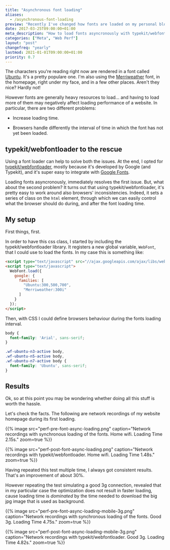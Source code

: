 ```yaml
---
title: "Asynchronous font loading"
aliases:
  - /asynchronous-font-loading
preview: "Recently I've changed how fonts are loaded on my personal blog."
date: 2017-03-25T09:00:00+01:00
meta_description: "How to load fonts asyncronously with typekit/webfontloader"
categories: ["Meta", "Web Perf"]
layout: "post"
changefreq: "yearly"
lastmod: 2021-01-01T09:00:00+01:00
priority: 0.7
---
```


The characters you're reading right now are rendered in a font called [Ubuntu](https://fonts.google.com/specimen/Ubuntu). It's a pretty populare one. I'm also using the [Merriweather](https://fonts.google.com/specimen/Merriweather) font, in the homepage, right under my face, and in a few other places. Aren't they nice? Hardly not!

However fonts are generally heavy resources to load... and having to load more of them may negatively affect loading performance of a website. In particular, there are two different problems:

* Increase loading time.

* Browsers handle differently the interval of time in which the font has not yet been loaded.

## typekit/webfontloader to the rescue

Using a font loader can help to solve both the issues. At the end, I opted for [typekit/webfontloader](https://github.com/typekit/webfontloader), mostly because it's developed by Google (and Typekit), and it's super easy to integrate with [Google Fonts](https://fonts.google.com/).

Loading fonts asyncronously, immediately resolves the first issue. But, what about the second problem? It turns out that using typekit/webfontloader, it's pretty easy to work around also browsers' inconsistencies. Indeed, it sets a series of class on the `html` element, through which we can easily control what the browser should do during, and after the font loading time.

## My setup

First things, first.

In order to have this css class, I started by including the typekit/webfontloader library. It registers a new global variable, `WebFont`, that I could use to load the fonts. In my case this is something like:

```html
<script type="text/javascript" src="//ajax.googleapis.com/ajax/libs/webfont/1.6.26/webfont.js"></script>
<script type="text/javascript">
  WebFont.load({
    google: {
      families: [
        "Ubuntu:300,500,700",
        "Merriweather:300i"
      ]
    }
  });
</script>
```

Then, with CSS I could define browsers behaviour during the fonts loading interval.

```css
body {
  font-family: 'Arial', sans-serif;
}

.wf-ubuntu-n3-active body,
.wf-ubuntu-n5-active body,
.wf-ubuntu-n7-active body {
  font-family: 'Ubuntu', sans-serif;
}
```

## Results

Ok, so at this point you may be wondering whether doing all this stuff is worth the hassle.

Let's check the facts. The following are network recordings of my website homepage during its first loading.

{{% image src="perf-pre-font-async-loading.png" caption="Network recordings with synchronous loading of the fonts. Home wifi. Loading Time 2.15s." zoom=true %}}

{{% image src="perf-post-font-async-loading.png" caption="Network recordings with typekit/webfontloader. Home wifi. Loading Time 1.48s." zoom=true %}}

Having repeated this test multiple time, I always got consistent results. That's an improvement of about 30%.

However repeating the test simulating a good 3g connection, revealed that in my particular case the optimization does not result in faster loading, cause loading time is *dominated* by the time needed to download the big jpg image that is used as background.

{{% image src="perf-pre-font-async-loading-mobile-3g.png" caption="Network recordings with synchronous loading of the fonts. Good 3g. Loading Time 4.75s." zoom=true %}}

{{% image src="perf-post-font-async-loading-mobile-3g.png" caption="Network recordings with typekit/webfontloader. Good 3g. Loading Time 4.82s." zoom=true %}}
